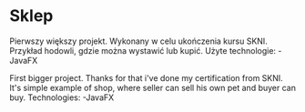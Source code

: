 # Sklep

Pierwszy większy projekt. Wykonany w celu ukończenia kursu SKNI.
Przykład hodowli, gdzie można wystawić lub kupić.
Użyte technologie:
-JavaFX

First bigger project. Thanks for that i've done my certification from SKNI.
It's simple example of shop, where seller can sell his own pet and buyer can buy.
Technologies:
-JavaFX
